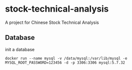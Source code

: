 # stock-technical-analysis
A project for Chinese Stock Technical Analysis

## Database

init a database

```docker
docker run --name mysql -v /data/mysql:/var/lib/mysql -e MYSQL_ROOT_PASSWORD=123456 -d -p 3306:3306 mysql:5.7.32
```
